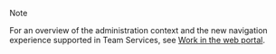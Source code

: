 
>[!NOTE]  
>For an overview of the administration context and the new navigation experience supported in Team Services, see [Work in the web portal](../../connect/work-web-portal.md#admin-context).
